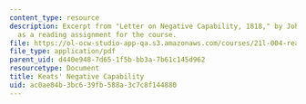 ```yaml
---
content_type: resource
description: Excerpt from "Letter on Negative Capability, 1818," by John Keats, presented
  as a reading assignment for the course.
file: https://ol-ocw-studio-app-qa.s3.amazonaws.com/courses/21l-004-reading-poetry-spring-2009/ac0ae84b3bc639fb588a3c7c8f144880_MIT21l004s09read02keats.pdf
file_type: application/pdf
parent_uid: d440e948-7d65-1f5b-bb3a-7b61c145d962
resourcetype: Document
title: Keats' Negative Capability
uid: ac0ae84b-3bc6-39fb-588a-3c7c8f144880
---
```

